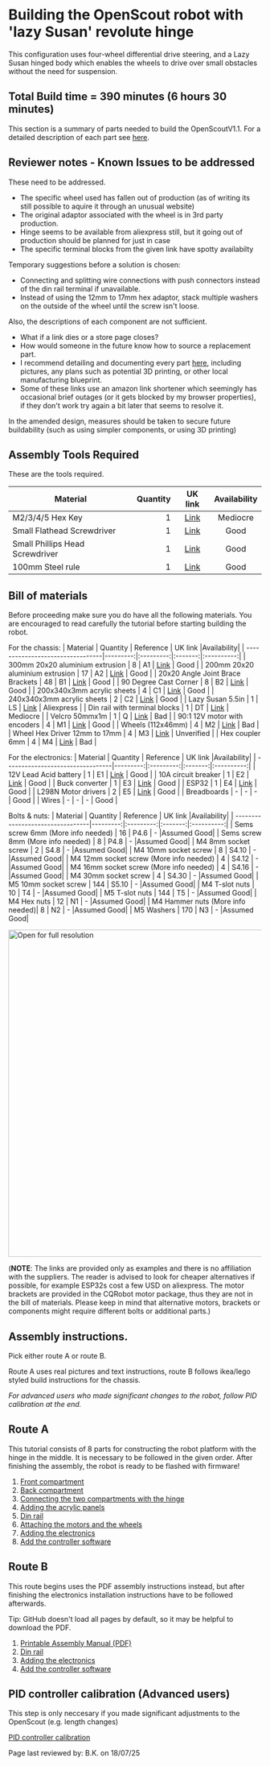 # Building the OpenScout robot with 'lazy Susan' revolute hinge
This configuration uses four-wheel differential drive steering, and a Lazy Susan hinged body which enables the wheels to drive over small obstacles without the need for suspension.

## Total Build time = 390 minutes (6 hours 30 minutes)

This section is a summary of parts needed to build the OpenScoutV1.1. For a detailed description of each part see [here](./detailed_part_inventory.md).

## Reviewer notes - Known Issues to be addressed

These need to be addressed.

- The specific wheel used has fallen out of production (as of writing its still possible to aquire it through an unusual website)
- The original adaptor associated with the wheel is in 3rd party production.
- Hinge seems to be available from aliexpress still, but it going out of production should be planned for just in case
- The specific terminal blocks from the given link have spotty availabilty

Temporary suggestions before a solution is chosen:
- Connecting and splitting wire connections with push connectors instead of the din rail terminal if unavailable.
- Instead of using the 12mm to 17mm hex adaptor, stack multiple washers on the outside of the wheel until the screw isn't loose.

Also, the descriptions of each component are not sufficient.
- What if a link dies or a store page closes?
- How would someone in the future know how to source a replacement part.
- I recommend detailing and documenting every part [here](./detailed_part_inventory.md), including pictures, any plans such as potential 3D printing, or other local manufacturing blueprint.
- Some of these links use an amazon link shortener which seemingly has occasional brief outages (or it gets blocked by my browser properties), if they don't work try again a bit later that seems to resolve it.

In the amended design, measures should be taken to secure future buildability (such as using simpler components, or using 3D printing)

## Assembly Tools Required
These are the tools required.

| Material                         | Quantity | UK link |Availability|
| ---------------------------------|---------:|:-------:|:----------:|
| M2/3/4/5 Hex Key | 1 | [Link](https://www.amazon.co.uk/ZISHATUO-Hex-Key-Set-2mm-5mm/dp/B09H768WYX/ref=pb_allspark_dp_sims_pao_desktop_session_based_sccl_2/258-5239920-8165609?pd_rd_w=kzaV3&pf_rd_p=0b4a59e4-200b-45ea-a783-524e7e41dc2f&pf_rd_r=RD0QHGDWYM9XFNKMBHKS&pd_rd_r=8dc6d3ba-93f0-4fe6-a26c-0d9a4fdacbea&pd_rd_wg=EEpUo&pd_rd_i=B09H768WYX&psc=1) | Mediocre |
| Small Flathead Screwdriver | 1 | [Link](https://www.amazon.co.uk/Rolson-28852-Screwdriver-Set-Pieces/dp/B00OOTPM6K/ref=sr_1_21?crid=BQBSM3K5OGBA&keywords=small%2BPhil%3Blips%2Bhead%2Bscrewdriver&qid=1649287786&s=diy&sprefix=small%2Bphil%2Blips%2Bhead%2Bscrewdriver%2Cdiy%2C107&sr=1-21&th=1) | Good |
| Small Phillips Head Screwdriver | 1 | [Link](https://www.amazon.co.uk/Rolson-28852-Screwdriver-Set-Pieces/dp/B00OOTPM6K/ref=sr_1_21?crid=BQBSM3K5OGBA&keywords=small%2BPhil%3Blips%2Bhead%2Bscrewdriver&qid=1649287786&s=diy&sprefix=small%2Bphil%2Blips%2Bhead%2Bscrewdriver%2Cdiy%2C107&sr=1-21&th=1) | Good |
| 100mm Steel rule | 1 | [Link](https://www.amazon.co.uk/Silverline-MT65-Steel-Rule-150/dp/B000LFXRNQ/ref=sr_1_5?crid=3H7ZUITKEPZYU&keywords=100mm+metal+ruler&qid=1649287876&s=diy&sprefix=100mm+metal+rule%2Cdiy%2C128&sr=1-5) | Good |


## Bill of materials
Before proceeding make sure you do have all the following materials. You are encouraged to read carefully the tutorial before starting building the robot.

For the chassis:
| Material                         | Quantity | Reference | UK link |Availability|
| ---------------------------------|---------:|:---------:|:-------:|:----------:|
| 300mm 20x20 aluminium extrusion  | 8 |  A1 | [Link](https://ooznest.co.uk/product/v-slot-linear-rail-20x20mm-cut-to-size/) | Good |
| 200mm 20x20 aluminium extrusion  | 17 | A2 | [Link](https://ooznest.co.uk/product/v-slot-linear-rail-20x20mm-cut-to-size/) | Good |
| 20x20 Angle Joint Brace Brackets | 48 | B1 | [Link](https://amz.run/5TF6) | Good |
| 90 Degree Cast Corner | 8 | B2 | [Link](https://ooznest.co.uk/product/90-degree-cast-corner/) | Good |
| 200x340x3mm acrylic sheets | 4 | C1 | [Link](https://www.acrylicsheetcuttosize.co.uk/product/clear-acrylic-sheet/) | Good |
| 240x340x3mm acrylic sheets | 2 | C2 | [Link](https://www.acrylicsheetcuttosize.co.uk/product/clear-acrylic-sheet/) | Good |
| Lazy Susan 5.5in | 1 | LS | [Link](https://aliexpi.com/ue6m) | Aliexpress |
| Din rail with terminal blocks | 1 | DT | [Link](https://amz.run/5TFF) | Mediocre |
| Velcro 50mmx1m | 1 | Q | [Link](https://amz.run/5TFP) | Bad |
| 90:1 12V motor with encoders | 4 | M1 | [Link](https://amz.run/5TFQ) | Good |
| Wheels (112x46mm) | 4 | M2 | [Link](https://www.ubuy.co.na/product/4Z24S4Z98-kingval-4pcs-replacement-durable-rc-tyre-tire-wheel-112x46mm-hex-joint-17mm-compatible-with-1-8-off-road-car-buggy-redcat-team-losi-vrx-hpi) | Bad |
| Wheel Hex Driver 12mm to 17mm | 4 | M3 | [Link](https://amz.run/9w94) | Unverified |
| Hex coupler 6mm   | 4 | M4 | [Link](https://amz.run/5TFT) | Bad |



For the electronics:
| Material                         | Quantity | Reference | UK link |Availability|
| ---------------------------------|---------:|:---------:|:-------:|:----------:|
| 12V Lead Acid battery | 1 | E1 | [Link](https://uk.rs-online.com/web/p/lead-acid-batteries/0597835) | Good |
| 10A circuit breaker | 1 | E2 | [Link](https://amz.run/5TFI) | Good |
| Buck converter | 1 | E3 | [Link](https://amz.run/5TFJ) | Good |
| ESP32 | 1 | E4 | [Link](https://amz.run/9w90) | Good |
| L298N Motor drivers | 2 | E5 | [Link](https://amz.run/5TFN) | Good |
| Breadboards | - | - | - | Good |
| Wires | - | - | - | Good |


Bolts & nuts:
| Material                         | Quantity | Reference | UK link |Availability|
| ---------------------------------|---------:|:---------:|:-------:|:----------:|
| Sems screw 6mm (More info needed) | 16 | P4.6 | - |Assumed Good|
| Sems screw 8mm (More info needed) | 8 | P4.8 | - |Assumed Good|
| M4 8mm socket screw | 2 | S4.8 | - |Assumed Good|
| M4 10mm socket screw | 8 | S4.10 | - |Assumed Good|
| M4 12mm socket screw (More info needed) | 4 | S4.12 | - |Assumed Good|
| M4 16mm socket screw (More info needed) | 4 | S4.16  | - |Assumed Good|
| M4 30mm socket screw | 4 | S4.30 | - |Assumed Good|
| M5 10mm socket screw | 144 | S5.10 | - |Assumed Good|
| M4 T-slot nuts | 10 | T4 | - |Assumed Good|
| M5 T-slot nuts | 144 | T5 | - |Assumed Good|
| M4 Hex nuts | 12 | N1 | - |Assumed Good|
| M4 Hammer nuts (More info needed)| 8 | N2 | - |Assumed Good|
| M5 Washers | 170 | N3 | - |Assumed Good|


<p float="left">
  <img src="../../Documentation/Images/component_knolling_2.jpeg" title="Open for full resolution" width="650"/>
</p>

(**NOTE**: The links are provided only as examples and there is no affiliation with the suppliers. The reader is advised to look for cheaper alternatives if possible, for example ESP32s cost a few USD on aliexpress. The motor brackets are provided in the CQRobot motor package, thus they are not in the bill of materials. Please keep in mind that alternative motors, brackets or components might require different bolts or additional parts.)

## Assembly instructions.

Pick either route A or route B.

Route A uses real pictures and text instructions, route B follows ikea/lego styled build instructions for the chassis.

_For advanced users who made significant changes to the robot, follow PID calibration at the end._

## Route A
This tutorial consists of 8 parts for constructing the robot platform with the hinge in the middle. It is necessary to be followed in the given order. After finishing the assembly, the robot is ready to be flashed with firmware!

1. [Front compartment](./front_compartment.md)
2. [Back compartment](./back_compartment.md)
3. [Connecting the two compartments with the hinge](./hinge.md)
4. [Adding the acrylic panels](./acrylic_panels.md)
5. [Din rail](./din_rail.md)
6. [Attaching the motors and the wheels](./motors_and_wheels.md)
7. [Adding the electronics](./circuit_assembly_instructions.md)
8. [Add the controller software](../../Software/Controller/README.md)

## Route B

This route begins uses the PDF assembly instructions instead, but after finishing the electronics installation instructions have to be followed afterwards.

Tip: GitHub doesn't load all pages by default, so it may be helpful to download the PDF.

1. [Printable Assembly Manual (PDF)](../../Documentation/CAD_Files/Instruction_Manual/InstructionManual.pdf)
2. [Din rail](./din_rail.md)
3. [Adding the electronics](./circuit_assembly_instructions.md)
4. [Add the controller software](../../Software/Controller/README.md)

## PID controller calibration (Advanced users)

This step is only neccesary if you made significant adjustments to the OpenScout (e.g. length changes)

[PID controller calibration](./pid_calibration.md)

Page last reviewed by: B.K. on 18/07/25
